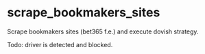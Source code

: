 # scrape_bookmakers_sites
Scrape bookmakers sites (bet365 f.e.) and execute dovish strategy.

Todo: driver is detected and blocked.
